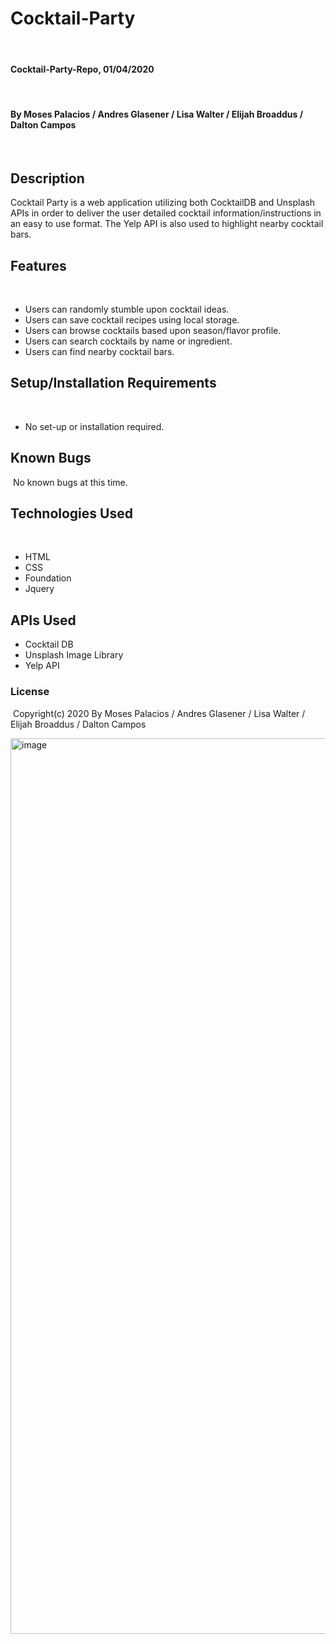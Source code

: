 # Cocktail-Party
​
#### Cocktail-Party-Repo, 01/04/2020
​
#### By Moses Palacios / Andres Glasener / Lisa Walter / Elijah Broaddus / Dalton Campos
​
## Description

Cocktail Party is a web application utilizing both CocktailDB and Unsplash APIs in order to deliver the user detailed cocktail information/instructions in an easy to use format. The Yelp API is also used to highlight nearby cocktail bars.

## Features
​
* Users can randomly stumble upon cocktail ideas.
* Users can save cocktail recipes using local storage.
* Users can browse cocktails based upon season/flavor profile.
* Users can search cocktails by name or ingredient. 
* Users can find nearby cocktail bars.
 

## Setup/Installation Requirements
​
* No set-up or installation required.
​
## Known Bugs
​
No known bugs at this time. 
​
## Technologies Used
​
* HTML
* CSS
* Foundation
* Jquery 
​
## APIs Used

* Cocktail DB
* Unsplash Image Library
* Yelp API 

### License
​
Copyright(c) 2020 By Moses Palacios / Andres Glasener / Lisa Walter / Elijah Broaddus / Dalton Campos

<img width="1433" alt="image" src="https://user-images.githubusercontent.com/52770466/71769668-d42df880-2ef1-11ea-9ee3-d8ddcbadc258.png">